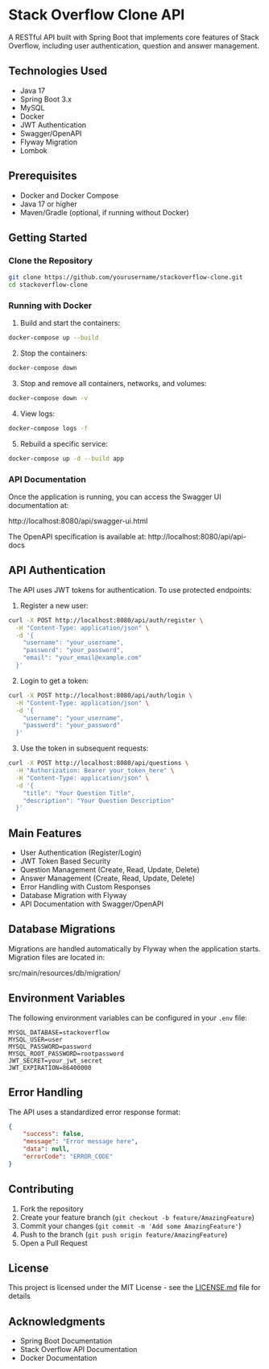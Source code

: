 # Stack Overflow Clone API

A RESTful API built with Spring Boot that implements core features of Stack Overflow, including user authentication, question and answer management.

## Technologies Used

- Java 17
- Spring Boot 3.x
- MySQL
- Docker
- JWT Authentication
- Swagger/OpenAPI
- Flyway Migration
- Lombok

## Prerequisites

- Docker and Docker Compose
- Java 17 or higher
- Maven/Gradle (optional, if running without Docker)

## Getting Started

### Clone the Repository

```bash
git clone https://github.com/yourusername/stackoverflow-clone.git
cd stackoverflow-clone
```

### Running with Docker

1. Build and start the containers:
```bash
docker-compose up --build
```

2. Stop the containers:
```bash
docker-compose down
```

3. Stop and remove all containers, networks, and volumes:
```bash
docker-compose down -v
```

4. View logs:
```bash
docker-compose logs -f
```

5. Rebuild a specific service:
```bash
docker-compose up -d --build app
```

### API Documentation

Once the application is running, you can access the Swagger UI documentation at:

http://localhost:8080/api/swagger-ui.html

The OpenAPI specification is available at:
http://localhost:8080/api/api-docs


## API Authentication

The API uses JWT tokens for authentication. To use protected endpoints:

1. Register a new user:
```bash
curl -X POST http://localhost:8080/api/auth/register \
  -H "Content-Type: application/json" \
  -d '{
    "username": "your_username",
    "password": "your_password",
    "email": "your_email@example.com"
  }'
```

2. Login to get a token:
```bash
curl -X POST http://localhost:8080/api/auth/login \
  -H "Content-Type: application/json" \
  -d '{
    "username": "your_username",
    "password": "your_password"
  }'
```

3. Use the token in subsequent requests:
```bash
curl -X POST http://localhost:8080/api/questions \
  -H "Authorization: Bearer your_token_here" \
  -H "Content-Type: application/json" \
  -d '{
    "title": "Your Question Title",
    "description": "Your Question Description"
  }'
```

## Main Features

- User Authentication (Register/Login)
- JWT Token Based Security
- Question Management (Create, Read, Update, Delete)
- Answer Management (Create, Read, Update, Delete)
- Error Handling with Custom Responses
- Database Migration with Flyway
- API Documentation with Swagger/OpenAPI


## Database Migrations

Migrations are handled automatically by Flyway when the application starts. Migration files are located in:

src/main/resources/db/migration/

## Environment Variables

The following environment variables can be configured in your `.env` file:

```env
MYSQL_DATABASE=stackoverflow
MYSQL_USER=user
MYSQL_PASSWORD=password
MYSQL_ROOT_PASSWORD=rootpassword
JWT_SECRET=your_jwt_secret
JWT_EXPIRATION=86400000
```

## Error Handling

The API uses a standardized error response format:

```json
{
    "success": false,
    "message": "Error message here",
    "data": null,
    "errorCode": "ERROR_CODE"
}
```

## Contributing

1. Fork the repository
2. Create your feature branch (`git checkout -b feature/AmazingFeature`)
3. Commit your changes (`git commit -m 'Add some AmazingFeature'`)
4. Push to the branch (`git push origin feature/AmazingFeature`)
5. Open a Pull Request

## License

This project is licensed under the MIT License - see the [LICENSE.md](LICENSE.md) file for details

## Acknowledgments

- Spring Boot Documentation
- Stack Overflow API Documentation
- Docker Documentation
